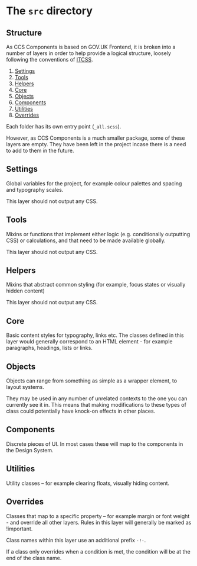 # The `src` directory

## Structure

As CCS Components is based on GOV.UK Frontend, it is broken into a number of layers in order to help provide a
logical structure, loosely following the conventions of [ITCSS].

1. [Settings](#settings)
2. [Tools](#tools)
3. [Helpers](#helpers)
4. [Core](#core)
5. [Objects](#objects)
6. [Components](#components)
7. [Utilities](#utilities)
8. [Overrides](#overrides)

Each folder has its own entry point (`_all.scss`).

However, as CCS Components is a much smaller package, some of these layers are empty.
They have been left in the project incase there is a need to add to them in the future.

## Settings

Global variables for the project, for example colour palettes and spacing and
typography scales.

This layer should not output any CSS.

## Tools

Mixins or functions that implement either logic (e.g. conditionally outputting
CSS) or calculations, and that need to be made available globally.

This layer should not output any CSS.

## Helpers

Mixins that abstract common styling (for example, focus states or visually
hidden content)

This layer should not output any CSS.

## Core

Basic content styles for typography, links etc. The classes defined in this
layer would generally correspond to an HTML element - for example paragraphs,
headings, lists or links.

## Objects

Objects can range from something as simple as a wrapper element, to layout
systems.

They may be used in any number of unrelated contexts to the one you can
currently see it in. This means that making modifications to these types of
class could potentially have knock-on effects in other places.

## Components

Discrete pieces of UI. In most cases these will map to the components in the
Design System.

## Utilities

Utility classes – for example clearing floats, visually hiding content.

## Overrides

Classes that map to a specific property – for example margin or font weight -
and override all other layers. Rules in this layer will generally be marked as
!important.

Class names within this layer use an additional prefix `-!-`.
<!-- , for example `.govuk-!-font-width-regular`. -->

If a class only overrides when a condition is met, the condition will be at the end of the class name.
<!-- For example `.govuk-!-display-none-print` will only override with `display: none` in a print layout. -->

[ITCSS]: (http://www.creativebloq.com/web-design/manage-large-css-projects-itcss-101517528)
